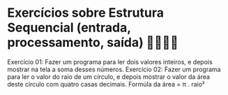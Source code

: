 # Exercícios sobre Estrutura Sequencial (entrada, processamento, saída) 👩🏽‍💻✨

Exercício 01: Fazer um programa para ler dois valores inteiros, e depois mostrar na tela a soma desses números.
Exercício 02: Fazer um programa para ler o valor do raio de um círculo, e depois mostrar o valor da área deste círculo com quatro casas decimais.
Formúla da área = π . raio²
